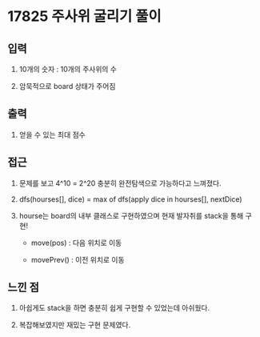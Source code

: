 # 17825 주사위 굴리기 풀이

## 입력

1. 10개의 숫자 : 10개의 주사위의 수

2. 암묵적으로 board 상태가 주어짐

## 출력

1. 얻을 수 있는 최대 점수

## 접근

1. 문제를 보고 4^10 = 2^20 충분히 완전탐색으로 가능하다고 느껴졌다. 

2. dfs(hourses[], dice) = max of dfs(apply dice in hourses[], nextDice) 

3. hourse는 board의 내부 클래스로 구현하였으며 현재 발자취를 stack을 통해 구현!

    - move(pos) : 다음 위치로 이동

    - movePrev() : 이전 위치로 이동

## 느낀 점

1. 아쉽게도 stack을 하면 충분히 쉽게 구현할 수 있었는데 아쉬웠다.

2. 복잡해보였지만 재밌는 구현 문제였다.